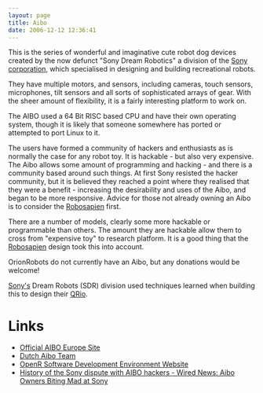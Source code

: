 ```yaml
---
layout: page
title: Aibo
date: 2006-12-12 12:36:41
---
```

This is the series of wonderful and imaginative cute robot dog devices created by the now defunct "Sony Dream Robotics" a division of the <a class="wiki" href="/wiki/sony.html" title="Sony">Sony corporation</a>, which specialised in designing and building recreational robots.

They have multiple motors, and sensors, including cameras, touch sensors, microphones, tilt sensors and all sorts of sophisticated arrays of gear. With the sheer amount of flexibility, it is a fairly interesting platform to work on.

The AIBO used a 64 Bit RISC based CPU and have their own operating system, though it is likely that someone somewhere has ported or attempted to port Linux to it.

The users have formed a community of hackers and enthusiasts as is normally the case for any robot toy. It is hackable - but also very expensive. The Aibo allows some amount of programming and hacking - and there is a community based around such things. At first Sony resisted the hacker community, but it is believed they reached a point where they realised that they were a benefit - increasing the desirability and uses of the Aibo, and began to be more responsive. Advice for those not already owning an Aibo is to consider the <a class="wiki" href="/wiki/robosapien.html" title="RoboSapien">Robosapien</a> first.

There are a number of models, clearly some more hackable or programmable than others. The amount they are hackable allow them to cross from "expensive toy" to research platform. It is a good thing that the <a class="wiki" href="/wiki/robosapien.html" title="RoboSapien">Robosapien</a> design took this into account.

OrionRobots do not currently have an Aibo, but any donations would be welcome!

<a class="wiki" href="/wiki/sony.html" title="Sony">Sony's</a> Dream Robots (SDR) division used techniques learned when building this to design their <a class="wiki" href="/wiki/qrio.html" title="Qrio">QRio</a>.

<h1  id="Links">Links</h1>

* <a  href="http://www.sonydigital-link.com/aibo/index.asp" rel="external" target="_blank">Official AIBO Europe Site</a>
* <a  href="http://aibo.cs.uu.nl/" rel="external" target="_blank">Dutch Aibo Team</a>
* <a  href="http://openr.aibo.com/" rel="external" target="_blank">OpenR Software Development Environment Website</a>
* [History of the Sony dispute with AIBO hackers - Wired News: Aibo Owners Biting Mad at Sony](https://www.wired.com/2001/11/aibo-owners-biting-mad-at-sony/)
